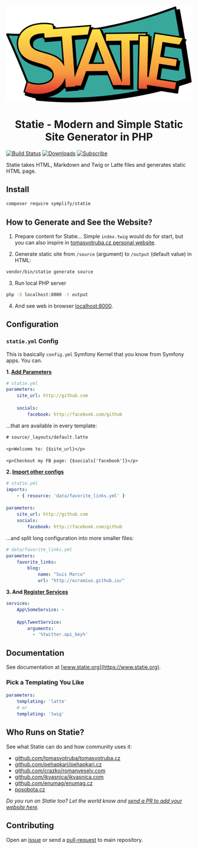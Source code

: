 <p align="center">
    <img src="docs/logo.svg">
</p>

<h1 align="center">Statie - Modern and Simple Static Site Generator in PHP</h1>

[![Build Status](https://img.shields.io/travis/Symplify/Statie/master.svg?style=flat-square)](https://travis-ci.org/Symplify/Statie)
[![Downloads](https://img.shields.io/packagist/dt/symplify/statie.svg?style=flat-square)](https://packagist.org/packages/symplify/statie/stats)
[![Subscribe](https://img.shields.io/badge/subscribe-to--releases-green.svg?style=flat-square)](https://libraries.io/packagist/symplify%2Fstatie)

Statie takes HTML, Markdown and Twig or Latte files and generates static HTML page.

## Install

```bash
composer require symplify/statie
```

## How to Generate and See the Website?

1. Prepare content for Statie... Simple `index.twig` would do for start, but you can also inspire in [tomasvotruba.cz personal website](https://github.com/TomasVotruba/tomasvotruba.cz/tree/master/source).

2. Generate static site from `/source` (argument) to `/output` (default value) in HTML:

```bash
vendor/bin/statie generate source
```

3. Run local PHP server

```bash
php -S localhost:8000 -t output
```

4. And see web in browser [localhost:8000](http://localhost:8000).

## Configuration

### `statie.yml` Config

This is basically `config.yml` Symfony Kernel that you know from Symfony apps. You can.

**1. [Add Parameters](https://symfony.com/doc/current/service_container/parameters.html)**

```yaml
# statie.yml
parameters:
    site_url: http://github.com

    socials:
        facebook: http://facebook.com/github
```

...that are available in every template:

```twig
# source/_layouts/default.latte

<p>Welcome to: {$site_url}</p>

<p>Checkout my FB page: {$socials['facebook']}</p>
```

**2. [Import other configs](http://symfony.com/doc/current/service_container/import.html)**

```yaml
# statie.yml
imports:
    - { resource: 'data/favorite_links.yml' }

parameters:
    site_url: http://github.com
    socials:
        facebook: http://facebook.com/github
```

...and split long configuration into more smaller files:

```yaml
# data/favorite_links.yml
parameters:
    favorite_links:
        blog:
            name: "Suis Marco"
            url: "http://ocramius.github.io/"
```

**3. And [Register Services](https://symfony.com/doc/current/service_container.html)**

```yaml
services:
    App\SomeService: ~

    App\TweetService:
        arguments:
          - '%twitter.api_key%'
```

## Documentation

See documentation at [www.statie.org](https://www.statie.org).

### Pick a Templating You Like

```yaml
parameters:
    templating: 'latte'
    # or
    templating: 'twig'
```

## Who Runs on Statie?

See what Statie can do and how community uses it:

- [github.com/tomasvotruba/tomasvotruba.cz](https://github.com/tomasvotruba/tomasvotruba.cz)
- [github.com/pehapkari/pehapkari.cz](https://github.com/pehapkari/pehapkari.cz)
- [github.com/crazko/romanvesely.com](https://github.com/crazko/romanvesely.com)
- [github.com/ikvasnica/ikvasnica.com](https://github.com/ikvasnica/ikvasnica.com)
- [github.com/enumag/enumag.cz](https://github.com/enumag/enumag.cz)
- [posobota.cz](https://www.posobota.cz/)

*Do you run on Statie too? Let the world know and [send a PR to add your website here](https://github.com/Symplify/Symplify/edit/master/packages/Statie/README.md).*

## Contributing

Open an [issue](https://github.com/Symplify/Symplify/issues) or send a [pull-request](https://github.com/Symplify/Symplify/pulls) to main repository.